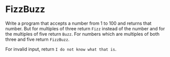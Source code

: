 # FizzBuzz

Write a program that accepts a number from 1 to 100 and returns that number. But for multiples of three return `Fizz` instead of the number and for the multiples of five return `Buzz`. For numbers which are multiples of both three and five return `FizzBuzz`.

For invalid input, return `I do not know what that is`.